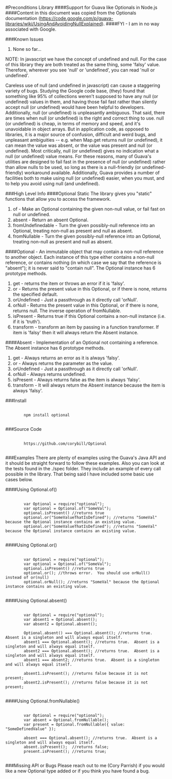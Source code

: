 #Preconditions Library
####Support for Guava like Optionals in Node.js
####Content in this document was copied from the Optionals documentation (https://code.google.com/p/guava-libraries/wiki/UsingAndAvoidingNullExplained).
####FYI - I am in no way associated with Google.

###Known Issues
1. None so far...

<p>NOTE: In javascript we have the concept of undefined and null.  For the case of this library they are both treated as the same thing, some 'falsy' value.
    Therefore, wherever you see 'null' or 'undefined', you can read 'null or undefined'.</p>

<p>Careless use of null (and undefined in javascript) can cause a staggering variety of bugs. Studying the Google code base, (they) found that something like 95% of
  collections weren't supposed to have any null (or undefined) values in them, and having those fail fast rather than silently accept null (or undefined) would have been
  helpful to developers.  Additionally, null (or undefined) is unpleasantly ambiguous.  That said, there are times when null (or undefined) is the right and correct
  thing to use. null (or undefined) is cheap, in terms of memory and speed, and it's unavoidable in object arrays. But in application code, as opposed to libraries,
  it is a major source of confusion, difficult and weird bugs, and unpleasant ambiguities -- e.g. when Map.get returns null (or undefined), it can mean the value was absent,
  or the value was present and null (or undefined). Most critically, null (or undefined) gives no indication what a null (or undefined) value means.  For these reasons,
  many of Guava's utilities are designed to fail fast in the presence of null (or undefined) rather than allow nulls to be used, so long as there is a null-friendly
  (or undefined-friendly) workaround available.  Additionally, Guava provides a number of facilities both to make using null (or undefined) easier, when you must,
  and to help you avoid using null (and undefined).</p>



###High Level Info
####Optional Static
The library gives you "static" functions that allow you to access the framework.
1. of - Make an Optional containing the given non-null value, or fail fast on null or undefined.
2. absent - Return an absent Optional.
3. fromUndefinedable - Turn the given possibly-null reference into an Optional, treating non-null as present and null as absent.
4. fromNullable - Turn the given possibly-null reference into an Optional, treating non-null as present and null as absent.

####Optional - An immutable object that may contain a non-null reference to another object. Each instance of this type either contains a non-null reference, or contains nothing
                   (in which case we say that the reference is "absent"); it is never said to "contain null".
The Optional instance has 6 prototype methods.
1. get - returns the item or throws an error if it is 'falsy'.
2. or - Returns the present value in this Optional, or if there is none, returns the specified default.
3. orUndefined - Just a passthrough as it directly call 'orNull'.
4. orNull - Returns the present value in this Optional, or if there is none, returns null. The inverse operation of fromNullable.
5. isPresent - Returns true if this Optional contains a non-null instance (i.e. if it is 'truth').
6. transform - transform an item by passing in a function transformer.  If item is 'falsy' then it will always return the Absent instance.

####Absent - Implementation of an Optional not containing a reference.
The Absent instance has 6 prototype methods.
1. get - Always returns an error as it is always 'falsy'.
2. or - Always returns the parameter as the value.
3. orUndefined - Just a passthrough as it directly call 'orNull'.
4. orNull - Always returns undefined.
5. isPresent - Always returns false as the item is always 'falsy'.
6. transform -  It will always return the Absent instance because the item is always 'falsy'.


###Install
<pre>
    <code>
        npm install optional
   </code>
</pre>

###Source Code
<pre>
    <code>
        https://github.com/corybill/Optional
   </code>
</pre>

###Examples
There are plenty of examples using the Guava's Java API and it should be straight forward to follow these examples.  Also you can look at the tests found in the ./spec folder.
They include an example of every call possible in the library.  That being said I have included some basic use cases below.

####Using Optional.of()
<pre>
    <code>
        var Optional = require("optional");
        var optional = Optional.of("SomeVal");
        optional.isPresent() //returns true
        optional.or("SomeValueThatIsDefined"); //returns "SomeVal" because the Optional instance contains an existing value.
        optional.or("SomeValueThatIsDefined"); //returns "SomeVal" because the Optional instance contains an existing value.
   </code>
</pre>

####Using Optional.or()
<pre>
    <code>
        var Optional = require("optional");
        var optional = Optional.of("SomeVal");
        optional.isPresent() //returns true
        optional.or(); //throws error.  You should use orNull() instead of or(null)
        optional.orNull(); //returns "SomeVal" because the Optional instance contains an existing value.
   </code>
</pre>

####Using Optional.absent()
<pre>
    <code>
        var Optional = require("optional");
        var absent1 = Optional.absent();
        var absent2 = Optional.absent();

        Optional.absent() === Optional.absent(); //returns true.  Absent is a singleton and will always equal itself.
        absent1 === Optional.absent(); //returns true.  Absent is a singleton and will always equal itself.
        absent2 === Optional.absent(); //returns true.  Absent is a singleton and will always equal itself.
        absent1 === absent2; //returns true.  Absent is a singleton and will always equal itself.

        absent1.isPresent(); //returns false because it is not present;
        absent2.isPresent(); //returns false because it is not present;
   </code>
</pre>

####Using Optional.fromNullable()
<pre>
    <code>
        var Optional = require("optional");
        var absent = Optional.fromNullable();
        var present = Optional.fromNullable({ value: "SomeDefinedValue" });

        absent === Optional.absent(); //returns true.  Absent is a singleton and will always equal itself.
        absent.isPresent();  //returns false;
        present.isPresent(); //returns true;
   </code>
</pre>

###Missing API or Bugs
Please reach out to me (Cory Parrish) if you would like a new Optional type added or if you think you have found a bug.
